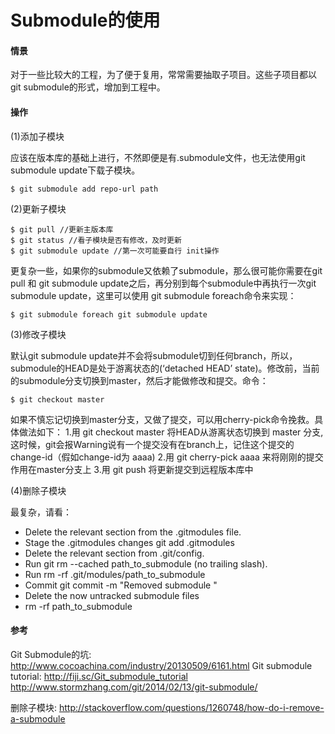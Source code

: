 
# Submodule的使用

#### 情景

对于一些比较大的工程，为了便于复用，常常需要抽取子项目。这些子项目都以git submodule的形式，增加到工程中。

#### 操作

(1)添加子模块

应该在版本库的基础上进行，不然即便是有.submodule文件，也无法使用git submodule update下载子模块。

```
$ git submodule add repo-url path
```

(2)更新子模块

```
$ git pull //更新主版本库
$ git status //看子模块是否有修改，及时更新
$ git submodule update //第一次可能要自行 init操作
```

更复杂一些，如果你的submodule又依赖了submodule，那么很可能你需要在git pull 和 git submodule update之后，再分别到每个submodule中再执行一次git submodule update，这里可以使用 git submodule foreach命令来实现：

```
$ git submodule foreach git submodule update
```

(3)修改子模块

默认git submodule update并不会将submodule切到任何branch，所以，submodule的HEAD是处于游离状态的(‘detached HEAD’ state)。修改前，当前的submodule分支切换到master，然后才能做修改和提交。命令：

```
$ git checkout master
```

如果不慎忘记切换到master分支，又做了提交，可以用cherry-pick命令挽救。具体做法如下：
1.用 git checkout master 将HEAD从游离状态切换到 master 分支, 这时候，git会报Warning说有一个提交没有在branch上，记住这个提交的change-id（假如change-id为 aaaa)
2.用 git cherry-pick aaaa 来将刚刚的提交作用在master分支上
3.用 git push 将更新提交到远程版本库中

(4)删除子模块

最复杂，请看：

* Delete the relevant section from the .gitmodules file.
* Stage the .gitmodules changes git add .gitmodules
* Delete the relevant section from .git/config.
* Run git rm --cached path_to_submodule (no trailing slash).
* Run rm -rf .git/modules/path_to_submodule
* Commit git commit -m "Removed submodule <name>"
* Delete the now untracked submodule files
* rm -rf path_to_submodule


#### 参考
Git Submodule的坑: http://www.cocoachina.com/industry/20130509/6161.html
Git submodule tutorial: http://fiji.sc/Git_submodule_tutorial
http://www.stormzhang.com/git/2014/02/13/git-submodule/

删除子模块: http://stackoverflow.com/questions/1260748/how-do-i-remove-a-submodule
